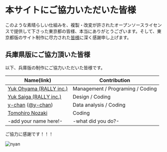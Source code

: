 # 本サイトにご協力いただいた皆様

このような素晴らしい仕組みを、複製・改変が許されたオープンソースライセンスで提供して下さった東京都の皆様、本当にありがとうございます。そして、東京都版のサイト制作に尽力された[皆様](https://github.com/tokyo-metropolitan-gov/covid19/blob/development/CONTRIBUTORS.md)に深く感謝申し上げます。

## 兵庫県版にご協力頂いた皆様

以下、兵庫版の制作にご協力いただいた皆様です。

| Name(link) | Contribution |
| --- | --- |
| [Yuk Ohyama (RALLY inc.)](https://github.com/ohyama) |  Management / Programing / Coding |
| [Yuk Saiga (RALLY inc.)](https://github.com/saigaso) | Design / Coding |
| [y-chan](https://twitter.com/Xperia_Build_Y) ([@y-chan](https://github.com/y-chan))| Data analysis / Coding |
| [Tomohiro Nozaki](https://github.com/nztm)| Coding |
| -add your name here!- | -what did you do?- |

ご協力に感謝です！！！

![nyan](https://i.gyazo.com/f04e7468ea6e4bb6e87f6817fea980f9.gif)

